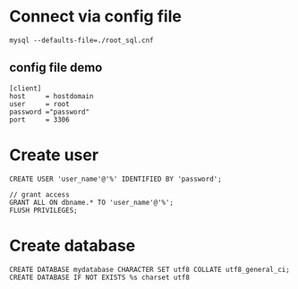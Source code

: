 # Connect via config file
```
mysql --defaults-file=./root_sql.cnf

```
## config file demo
```
[client]
host     = hostdomain
user     = root
password ="password"
port     = 3306
```

# Create user
```
CREATE USER 'user_name'@'%' IDENTIFIED BY 'password';
```
```
// grant access
GRANT ALL ON dbname.* TO 'user_name'@'%';
FLUSH PRIVILEGES;
```

# Create database
```
CREATE DATABASE mydatabase CHARACTER SET utf8 COLLATE utf8_general_ci;
CREATE DATABASE IF NOT EXISTS %s charset utf8
```
